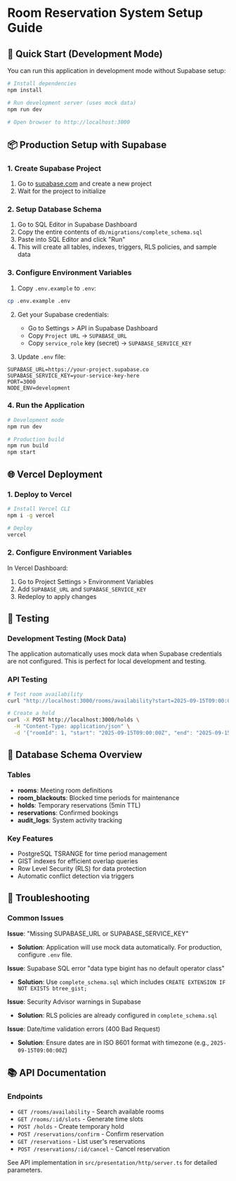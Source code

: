 # Room Reservation System Setup Guide

## 🚀 Quick Start (Development Mode)

You can run this application in development mode without Supabase setup:

```bash
# Install dependencies
npm install

# Run development server (uses mock data)
npm run dev

# Open browser to http://localhost:3000
```

## 📦 Production Setup with Supabase

### 1. Create Supabase Project
1. Go to [supabase.com](https://supabase.com) and create a new project
2. Wait for the project to initialize

### 2. Setup Database Schema
1. Go to SQL Editor in Supabase Dashboard
2. Copy the entire contents of `db/migrations/complete_schema.sql`
3. Paste into SQL Editor and click "Run"
4. This will create all tables, indexes, triggers, RLS policies, and sample data

### 3. Configure Environment Variables
1. Copy `.env.example` to `.env`:
```bash
cp .env.example .env
```

2. Get your Supabase credentials:
   - Go to Settings > API in Supabase Dashboard
   - Copy `Project URL` → `SUPABASE_URL`
   - Copy `service_role` key (secret) → `SUPABASE_SERVICE_KEY`

3. Update `.env` file:
```env
SUPABASE_URL=https://your-project.supabase.co
SUPABASE_SERVICE_KEY=your-service-key-here
PORT=3000
NODE_ENV=development
```

### 4. Run the Application
```bash
# Development mode
npm run dev

# Production build
npm run build
npm start
```

## 🌐 Vercel Deployment

### 1. Deploy to Vercel
```bash
# Install Vercel CLI
npm i -g vercel

# Deploy
vercel
```

### 2. Configure Environment Variables
In Vercel Dashboard:
1. Go to Project Settings > Environment Variables
2. Add `SUPABASE_URL` and `SUPABASE_SERVICE_KEY`
3. Redeploy to apply changes

## 🧪 Testing

### Development Testing (Mock Data)
The application automatically uses mock data when Supabase credentials are not configured. This is perfect for local development and testing.

### API Testing
```bash
# Test room availability
curl "http://localhost:3000/rooms/availability?start=2025-09-15T09:00:00Z&end=2025-09-15T11:00:00Z"

# Create a hold
curl -X POST http://localhost:3000/holds \
  -H "Content-Type: application/json" \
  -d '{"roomId": 1, "start": "2025-09-15T09:00:00Z", "end": "2025-09-15T10:00:00Z", "ttlSeconds": 300}'
```

## 📝 Database Schema Overview

### Tables
- **rooms**: Meeting room definitions
- **room_blackouts**: Blocked time periods for maintenance
- **holds**: Temporary reservations (5min TTL)
- **reservations**: Confirmed bookings
- **audit_logs**: System activity tracking

### Key Features
- PostgreSQL TSRANGE for time period management
- GIST indexes for efficient overlap queries
- Row Level Security (RLS) for data protection
- Automatic conflict detection via triggers

## 🔧 Troubleshooting

### Common Issues

**Issue**: "Missing SUPABASE_URL or SUPABASE_SERVICE_KEY"
- **Solution**: Application will use mock data automatically. For production, configure `.env` file.

**Issue**: Supabase SQL error "data type bigint has no default operator class"
- **Solution**: Use `complete_schema.sql` which includes `CREATE EXTENSION IF NOT EXISTS btree_gist;`

**Issue**: Security Advisor warnings in Supabase
- **Solution**: RLS policies are already configured in `complete_schema.sql`

**Issue**: Date/time validation errors (400 Bad Request)
- **Solution**: Ensure dates are in ISO 8601 format with timezone (e.g., `2025-09-15T09:00:00Z`)

## 📚 API Documentation

### Endpoints

- `GET /rooms/availability` - Search available rooms
- `GET /rooms/:id/slots` - Generate time slots
- `POST /holds` - Create temporary hold
- `POST /reservations/confirm` - Confirm reservation
- `GET /reservations` - List user's reservations
- `POST /reservations/:id/cancel` - Cancel reservation

See API implementation in `src/presentation/http/server.ts` for detailed parameters.